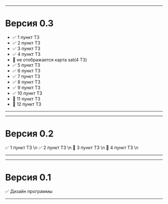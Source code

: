 ____
# Версия 0.3
 - :white_check_mark: 1 пункт ТЗ
 - :white_check_mark: 2 пункт ТЗ
 - :white_check_mark: 3 пункт ТЗ
 - :white_check_mark: 4 пункт ТЗ
 - :black_square_button: не отображается карта sat(4 ТЗ)
 - :white_check_mark: 5 пункт ТЗ
 - :white_check_mark: 6 пункт ТЗ
 - :white_check_mark: 7 пункт ТЗ
 - :white_check_mark: 8 пункт ТЗ
 - :white_check_mark: 9 пункт ТЗ
 - :white_check_mark: 10 пункт ТЗ
 - :black_square_button: 11 пункт ТЗ
 - :black_square_button: 12 пункт ТЗ
____
____
# Версия 0.2
:white_check_mark: 1 пункт ТЗ \n
:white_check_mark: 2 пункт ТЗ \n
:black_square_button: 3 пункт ТЗ \n
:black_square_button: 4 пункт ТЗ \n
____
____
# Версия 0.1
:white_check_mark: Дизайн программы
____
